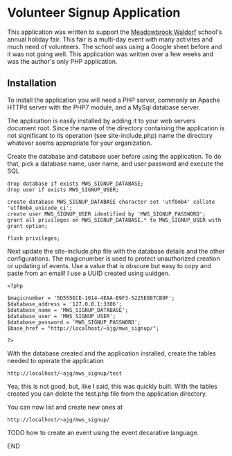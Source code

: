 # Volunteer Signup Application

This application was written to support the [Meadowbrook Waldorf](https://www.meadowbrookschool.com/) school's annual holiday fair. This fair is a multi-day event with many activites and much need of volunteers. The school was using a Google sheet before and it was not going well. This application was written over a few weeks and was the author's only PHP application.

## Installation

To install the application you will need a PHP server, commonly an Apache HTTPd server with the PHP7 module, and a MySql database server.

The application is easily installed by adding it to your web servers document root. Since the name of the directory containing the application is not significant to its operation (see site-include.php) name the directory whatever seems appropriate for your organization.

Create the database and database user before using the application. To do that, pick a database name, user name, and user password and execute the SQL 

	drop database if exists MWS_SIGNUP_DATABASE;
	drop user if exists MWS_SIGNUP_USER;

	create database MWS_SIGNUP_DATABASE character set 'utf8mb4' collate 'utf8mb4_unicode_ci';
	create user MWS_SIGNUP_USER identified by 'MWS_SIGNUP_PASSWORD';
	grant all privileges on MWS_SIGNUP_DATABASE.* to MWS_SIGNUP_USER with grant option;

	flush privileges;

Next update the site-include.php file with the database details and the other configurations. The magicnumber is used to protect unauthorized creation or updating of events. Use a value that is obscure but easy to copy and paste from an email! I use a UUID created using uuidgen.

	<?php

	$magicnumber = '5D555ECE-1014-4EAA-B9F3-5225E887CB9F';
	$database_address = '127.0.0.1:3306';
	$database_name = 'MWS_SIGNUP_DATABASE';
	$database_user = 'MWS_SIGNUP_USER';
	$database_password = 'MWS_SIGNUP_PASSWORD';
	$base_href = "http://localhost/~ajg/mws_signup/";

	?>

With the database created and the application installed, create the tables needed to operate the application

	http://localhost/~ajg/mws_signup/test

Yea, this is not good, but, like I said, this was quickly built. With the tables created you can delete the test.php file from the application directory.

You can now list and create new ones at

	http://localhost/~ajg/mws_signup/
	
TODO how to create an event using the event decarative language.

END